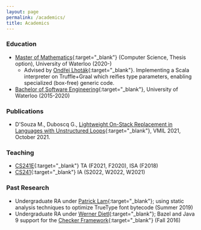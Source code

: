 ```yaml
---
layout: page
permalink: /academics/
title: Academics
---
```

### Education
- [Master of Mathematics][MMath]{:target="_blank"} (Computer Science, Thesis option), University of Waterloo (2020-)
  - Advised by [Ondřej Lhoták][ondrej]{:target="_blank"}. Implementing a Scala interpreter on Truffle+Graal which reifies type parameters, enabling specialized (box-free) generic code.
- [Bachelor of Software Engineering][BSE]{:target="_blank"}, University of Waterloo (2015-2020)

### Publications
- D'Souza M., Duboscq G., [Lightweight On-Stack Replacement in Languages with Unstructured Loops][osr]{:target="_blank"}, VMIL 2021, October 2021.

### Teaching
- [CS241E]{:target="_blank"} TA (F2021, F2020), ISA (F2018)
- [CS241]{:target="_blank"} IA (S2022, W2022, W2021)

### Past Research
- Undergraduate RA under [Patrick Lam][plam]{:target="_blank"}; using static analysis techniques to optimize TrueType font bytecode (Summer 2019)
- Undergraduate RA under [Werner Dietl][wdietl]{:target="_blank"}; Bazel and Java 9 support for the [Checker Framework]{:target="_blank"} (Fall 2016)


[MMath]: https://cs.uwaterloo.ca/current-graduate-students/overview-degree-programs/master-mathematics-computer-science
[BSE]: https://uwaterloo.ca/future-students/programs/software-engineering
[CS241E]: https://www.student.cs.uwaterloo.ca/~cs241e/
[CS241]: https://www.student.cs.uwaterloo.ca/~cs241/
[plam]: https://patricklam.ca/
[wdietl]: https://ece.uwaterloo.ca/~wdietl/
[ondrej]: https://plg.uwaterloo.ca/~olhotak/
[Checker Framework]: https://checkerframework.org/
[osr]: https://dl.acm.org/doi/abs/10.1145/3486606.3486782
